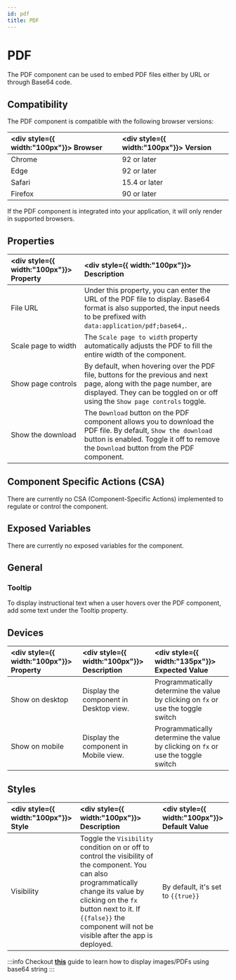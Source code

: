 ```yaml
---
id: pdf
title: PDF
---
```


# PDF

The PDF component can be used to embed PDF files either by URL or through Base64 code.

<div style={{paddingTop:'24px', paddingBottom:'24px'}}>

## Compatibility

The PDF component is compatible with the following browser versions: <br/>

| <div style={{ width:"100px"}}> Browser </div> | <div style={{ width:"100px"}}> Version </div> |
|:--------|:--------------------|
| Chrome  | 92 or later         |
| Edge    | 92 or later         |
| Safari  | 15.4 or later       |
| Firefox | 90 or later         |


If the PDF component is integrated into your application, it will only render in supported browsers.

</div>

<div style={{paddingTop:'24px', paddingBottom:'24px'}}>

## Properties

| <div style={{ width:"100px"}}> Property </div> | <div style={{ width:"100px"}}> Description </div> |
|:----------- |:------------|
| File URL | Under this property, you can enter the URL of the PDF file to display. Base64 format is also supported, the input needs to be prefixed with `data:application/pdf;base64,`. |
| Scale page to width | The `Scale page to width` property automatically adjusts the PDF to fill the entire width of the component. |
| Show page controls | By default, when hovering over the PDF file, buttons for the previous and next page, along with the page number, are displayed. They can be toggled on or off using the `Show page controls` toggle. |
| Show the download | The `Download` button on the PDF component allows you to download the PDF file. By default, `Show the download` button is enabled. Toggle it off to remove the `Download` button from the PDF component. |

</div>

<div style={{paddingTop:'24px', paddingBottom:'24px'}}>

## Component Specific Actions (CSA)

There are currently no CSA (Component-Specific Actions) implemented to regulate or control the component.

</div>

<div style={{paddingTop:'24px', paddingBottom:'24px'}}>

## Exposed Variables

There are currently no exposed variables for the component.

</div>

<div style={{paddingTop:'24px', paddingBottom:'24px'}}>

## General
### Tooltip

To display instructional text when a user hovers over the PDF component, add some text under the Tooltip property.

</div>

<div style={{paddingTop:'24px', paddingBottom:'24px'}}>

## Devices

| <div style={{ width:"100px"}}> Property   </div>       | <div style={{ width:"100px"}}>  Description           </div>                    | <div style={{ width:"135px"}}>  Expected Value </div>   |
| :-------------- | :---------------------------------------- | :------------------ |
| Show on desktop | Display the component in Desktop view. | Programmatically determine the value by clicking on `fx` or use the toggle switch |
| Show on mobile  | Display the component in Mobile view.  | Programmatically determine the value by clicking on `fx` or use the toggle switch |

</div>

<div style={{paddingTop:'24px', paddingBottom:'24px'}}>

## Styles

| <div style={{ width:"100px"}}> Style </div> | <div style={{ width:"100px"}}>  Description </div> | <div style={{ width:"100px"}}> Default Value </div> |
|:------------ |:-------------|:--------- |
| Visibility | Toggle the `Visibility` condition on or off to control the visibility of the component. You can also programmatically change its value by clicking on the `fx` button next to it. If `{{false}}` the component will not be visible after the app is deployed. | By default, it's set to `{{true}}` |

:::info
Checkout **[this](/docs/how-to/loading-image-pdf-from-db)** guide to learn how to display images/PDFs using base64 string
:::

</div>